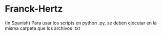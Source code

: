 # Franck-Hertz
(In Spanish)
Para usar los scripts en python .py, se deben ejecutar en la misma carpeta que los archivos .txt
